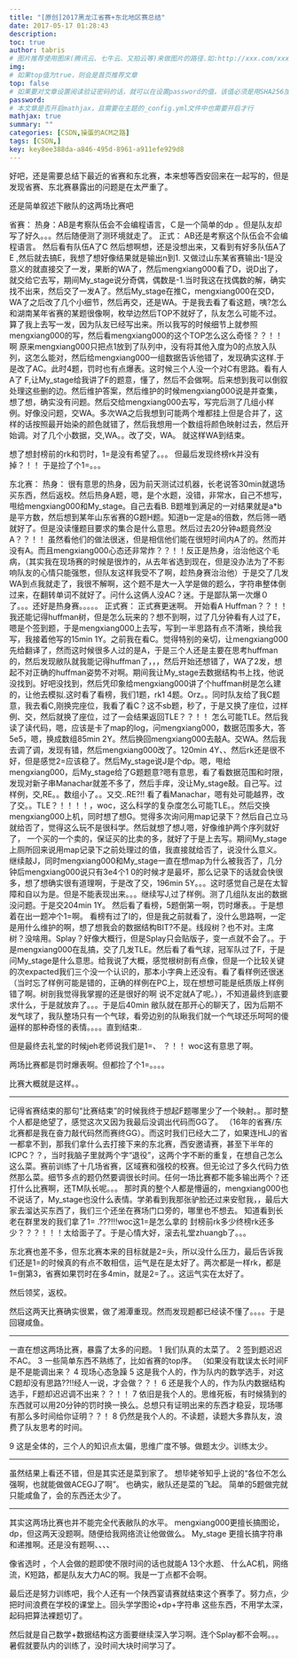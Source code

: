 ```yaml
---
title: "[原创]2017黑龙江省赛+东北地区赛总结"
date: 2017-05-17 01:28:43
description:
toc: true
author: tabris
# 图片推荐使用图床(腾讯云、七牛云、又拍云等)来做图片的路径.如:http://xxx.com/xxx.jpg
img:
# 如果top值为true，则会是首页推荐文章
top: false
# 如果要对文章设置阅读验证密码的话，就可以在设置password的值，该值必须是用SHA256加密后的密码，防止被他人识破
password:
# 本文章是否开启mathjax，且需要在主题的_config.yml文件中也需要开启才行
mathjax: true
summary: ""
categories: [CSDN,操蛋的ACM之路]
tags: [CSDN,]
key: key8ee388da-a846-495d-8961-a911efe929d8
---
```


好吧，还是需要总结下最近的省赛和东北赛，本来想等西安回来在一起写的，但是发现省赛、东北赛暴露出的问题是在太严重了。

还是简单叙述下敝队的这两场比赛吧

省赛：
热身：AB是考察队伍会不会编程语言，Ｃ是一个简单的dp 。但是队友却写了好久。。。然后随便测了测环境就走了。
正式：
AB还是考察这个队伍会不会编程语言。  然后看有队伍A了C 然后想啊想，还是没想出来，又看到有好多队伍A了E ,然后就去搞E，我想了想好像结果就是输出n到1. 又做过山东某省赛输出-1是没意义的就直接交了一发，果断的WA了，然后mengxiang000看了D，说D出了，就交给它去写，期间My_stage说分奇偶，偶数是-1.当时我这在找偶数的解，确实找不出来，然后交了一发A了。然后My_stage在推C，mengxiang000在交D，WA了之后改了几个小细节，然后再交，还是WA。于是我去看了看这题，咦?怎么和湖南某年省赛的某题很像啊，枚举边然后TOP不就好了，队友怎么可能不过。算了我上去写一发，因为队友已经写出来。所以我写的时候细节上就参照mengxiang000的写，然后看mengxiang000的这个TOP怎么这么奇怪？？！！啊 原来mengxiang000只把点1放到了队列中，没有将其他入度为0的点放入队列，这怎么能对，然后给mengxiang000一组数据告诉他错了，发现确实这样.于是改了AC。此时4题，罚时也有点爆表。这时候三个人没一个对C有思路。看有人A了 F,让My_stage给我讲了F的题意，懂了，然后不会做啊。后来想到我可以倒叙处理这些删的边。然后维护答案，然后维护的时候mengxiang000说是并查集，想了想，确实没有问题。然后交给mengxiang000去写，写完后测了几组小样例。好像没问题，交WA。多次WA之后我想到可能两个堆都挂上但是合并了，这样的话按照最开始染的颜色就错了，然后我想用一个数组将颜色映射过去，然后开始调。对了几个小数据，交,WA。。改了交，WA。 就这样WA到结束。

想了想封榜前的rk和罚时，1=是没有希望了。。。
但最后发现终榜rk并没有掉？！！ 于是捡了个1=。。。

东北赛：
热身：
很有意思的热身，因为前天测试过机器，长老说答30min就退场买东西，然后返校。然后热身A题，嗯，是个水题，没错，非常水，自己不想写，甩给mengxiang000和My_stage。自己去看B. B题堆到满足的一对结果就是a*b是平方数，然后想到某年山东省赛的G题H题。知道b一定是a的倍数，然后筛一晒就好了。但是没读懂题目要求的集合是什么意思。然后过去20分钟a题竟然没A？？！！ 虽然看他们的做法很迷，但是相信他们能在很短时间内A了的。然而并没有A。而且mengxiang000心态还非常炸？？！！反正是热身，治治他这个毛病，（其实我在现场赛的时候是很炸的，从去年省选到现在，但是没办法为了不影响队友的心情只能强憋，但队友这样我受不了啊，趁热身赛治治他）于是交了几发WA到点我就走了，我很不解啊，这个题不是大一入学是做的题么，字符串整体倒过来，在翻转单词不就好了。问什么这俩人没AC？迷。于是鄙队第一次爆０了。。。还好是热身赛。。。。。
正式赛：
正式赛更迷啊。
开始看A Huffman？？！！ 我还能记得huffman树，但是怎么玩来的？想不到啊，过了几分钟看有人过了E，嗯是个签到题，于是mengxiang000上去写，写到一半思路有点不清晰，换给我写，我接着他写的15min 1Y。之前我在看C。觉得特别的亲切，让mengxiang000先给翻译了，然而这时候很多人过的是A，于是三个人还是主要在思考huffman的，然后发现敝队就我能记得huffman了，，，然后开始还想错了，WA了2发，想起不对正确的huffman姿势不对啊。期间我让My_stage去数据结构书上找，他说没找到。好吧没找到，然后凭印象给mengxiang000讲了个huffman树是怎么建的，让他去模拟.这时看了看榜，我们1题，rk1 4题。Orz。。同时队友给了我C题意，我去看C,刚换完座位，我看了看C？这不sb题，秒了，于是又换了座位，过样例、交，然后就换了座位，过了一会结果返回TLE？？！！ 怎么可能TLE。然后我读了读代码，嗯，应该是卡了map的log，问mengxiang000，数据范围多大，答5e5，嗯，换成数组85min 2Y。然后换回mengxiang000去敲A。交WA。然后我去调了调，发现有错，然后mengxiang000改了。120min 4Y、、然后rk还是很不好，但是感觉2=应该稳了。然后My_stage说J是个dp。嗯，甩给mengxiang000，后My_stage给了G题题意?嗯有意思，看了看数据范围和时限，发现对新子串Manachar就差不多了，然后手痒，没让My_stage敲。自己写。过样例，交,RE。。数组小了。。又交..RE?!! 看了看Manachar，嗯有处可能越界，改了交。。TLE？！！！！，woc，这么科学的复杂度怎么可能TLE。。然后交换mengxiang000上机，同时想了想G。觉得多次询问用map记录下？然后自己立马就给否了，觉得这么玩不是很科学。然后就想了想J,嗯，好像维护两个序列就好了， 一个买的一个卖的，保证买的比卖的多，就好了于是上去写。期间My_stage上厕所回来说用map记录下之前处理过的值，我直接就给否了，说没什么意义。继续敲J，同时mengxiang000和My_stage一直在想map为什么被我否了，几分钟后mengxiang000说只有3e4个1 0的时候才是最坏，那么记录下的话就会快很多，想了想确实很有道理啊，于是改了交，196min 5Y。。。这时感觉自己是在太智障和自以为是。但是不能表现出来。。。继续写J,过了样例。测了几组队友出的数据没问题。于是交204min 1Y。
然后看了看榜，5题倒第一啊，罚时爆表。。于是想着在出一题冲个1=啊。
看榜有过了I的，但是我之前就看了，没什么思路啊，一定是用什么维护的啊，想了想我会的数据结构BIT?不是。线段树？也不对。主席树？没啥用。Splay？好像大概行，但是Splay只会贴版子，变一点就不会了。。于是mengxiang000在乱搞，交了几发TLE。然后看了看气球，冠军队过了F，于是问My_stage是什么意思。给我说了大概，感觉根树剖有点像，但是一个比较关键的次expacted我们三个没一个认识的，那本小字典上还没有。看了看样例还很迷（当时忘了样例可能是错的，正确的样例在PC上，现在想想可能是纸质版上样例错了啊。树剖我觉得我掌握的还是很好的啊 说不定就A了呢。），不知道最终到底要求什么，于是就放弃了。。。于是后40min 敝队就在那开心的聊天了，因为后期不发气球了，我队整场只有一个气球，看旁边别的队瞅我们就一个气球还乐呵呵的傻逼样的那种奇怪的表情。。。。直到结束..

但是最终去礼堂的时候jeh老师说我们是1=、 ？！！ woc这有意思了啊。

两场比赛都是罚时爆表啊。但都捡了个1=。。。。

比赛大概就是这样。。

---

记得省赛结束的那句“比赛结束”的时候我终于想起F题哪里少了一个映射。。那时整个人都是绝望了，感觉这次又因为我最后没调出代码而GG了。 （16年的省赛/东北赛都是我在奋力敲代码然而赛终GG）。而这时我们已经大二了，如果连HLJ的省一都拿不到，那我们拿什么去打接下来的东北赛，西安邀请赛，甚至下半年的ICPC？？，当时我脑子里就两个字“退役”，这两个字不断的重复，在想自己怎么这么菜。赛前训练了十几场省赛，区域赛和强校的校赛。但无论过了多久代码力依然那么菜。细节多点的题仍然要调很长时间。任何一场比赛都不能多输出两个？还打什么比赛啊，还TM队长呢。。。
那时真的整个人都是懵逼的，mengxiang000也不说话了，My_stage也没什么表情。学弟看到我那张驴脸还过来安慰我，，最后大家去溜达买东西了，我们三个还坐在赛场门口旁的，哪里也不想去。
知道看到长老在群里发的我们拿了1=  .???!!!woc这1=是怎么拿的 封榜前rk多少终榜rk还多少？？？！！！太给面子了。于是心情大好，滚去礼堂zhuangb了。。。

东北赛也差不多，但东北赛本来的目标就是2=头，所以没什么压力，最后告诉我们还是1=的时候真的有点不敢相信，运气是在是太好了。两次都是一样rk，都是1=倒第3，省赛如果罚时在多4min，就是2=了。。这运气实在太好了。

然后领奖，返校。

然后这两天比赛确实很累，做了湘潭重现。然而发现题都已经读不懂了。。。。于是回寝咸鱼。

---

一直在想这两场比赛，暴露了太多的问题。
1 我们队真的太菜了。
2 签到题迟迟不AC。
3 一些简单东西不熟练了，比如省赛的top序。 （如果没有耽误太长时间F是不是能调出来？
4 现场心态急躁
5 这是我个人的，作为队内的数学选手，对这C题却没有思路??!!经人一说，才会做？？！
6 还是我个人的，作为队内数据结构选手，F题却迟迟调不出来？？！！
7 依旧是我个人的。思维死板，有时候猜到的东西就可以用20分钟的罚时换一换么。总想只有证明出来的东西才稳妥，现场哪有那么多时间给你证明？？！
8 仍然是我个人的。不读题，读题大多靠队友，浪费了队友思考的时间。

9 这是全体的，三个人的知识点太偏，思维广度不够。做题太少。训练太少。

---

虽然结果上看还不错，但是其实还是菜到家了。
想毕姥爷知乎上说的“各位不怎么强啊，也就能做做ACEGJ了啊”。
也确实，敝队还是菜的飞起。
简单的5题做完就只能咸鱼了，会的东西还太少了。

---

其实这两场比赛也并不能完全代表敝队的水平。
mengxiang000更擅长搞图论，dp，但这两天没题啊。随便给我网络流让他做做么。
My_stage 更擅长搞字符串和递推啊。还是没有题啊、、、、

像省选时 ，个人会做的题即使不限时间的话也就能A  13个水题、 什么AC机，网络流，K短路，都是队友大力AC的啊。我是一丁点都不会啊。

最后还是努力训练吧，我个人还有一个陕西宴请赛就结束这个赛季了。努力点，少把时间浪费在学校的课堂上。回头学学图论+dp+字符串 这些东西，不用学太深，起码把算法裸题切了。

然后就是自己数学+数据结构这方面要继续深入学习啊。连个Splay都不会啊。。。 暑假就要队内的训练了，没时间大块时间学习了。
